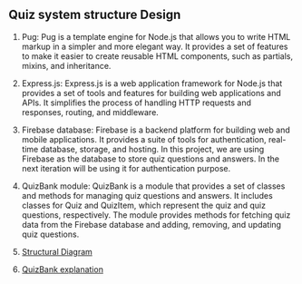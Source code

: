 ## Quiz system structure Design

1. Pug: Pug is a template engine for Node.js that allows you to write HTML markup in a simpler and more elegant way. It provides a set of features to make it easier to create reusable HTML components, such as partials, mixins, and inheritance.

2. Express.js: Express.js is a web application framework for Node.js that provides a set of tools and features for building web applications and APIs. It simplifies the process of handling HTTP requests and responses, routing, and middleware.

3. Firebase database: Firebase is a backend platform for building web and mobile applications. It provides a suite of tools for authentication, real-time database, storage, and hosting. In this project, we are using Firebase as the database to store quiz questions and answers. In the next iteration will be using it for authentication purpose.

4. QuizBank module: QuizBank is a module that provides a set of classes and methods for managing quiz questions and answers. It includes classes for Quiz and QuizItem, which represent the quiz and quiz questions, respectively. The module provides methods for fetching quiz data from the Firebase database and adding, removing, and updating quiz questions.

5. [Structural Diagram](https://github.com/MUN-COMP6905/project-eteam/blob/dev/doc/structure%20diagram.png)

6. [QuizBank explanation](https://github.com/MUN-COMP6905/project-eteam/blob/dev/doc/Quizbank%20%26%20DB%20explanation.pdf)
